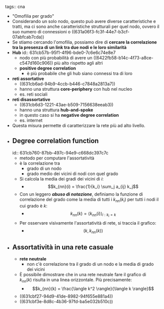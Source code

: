 tags:: cna

- "Omofilia per grado"
- Considerando un solo nodo, questo può avere diverse caratteristiche e tratti, ma ci sono anche caratteristiche strutturali per quel nodo, ovvero il suo numero di connessioni o ((631a06f3-fc3f-44e7-b3cf-07abfcab7cda))
- Se stiamo cercando l'omofilia, possiamo dire di **cercare la correlazione tra la presenza di un link tra due nodi e le loro similarità**
- **Hub**
  id:: 631cb57b-95f1-4f96-bde0-7c6e6c74e8e7
	- nodo con più probabilità di avere un ((6422fb58-b14c-4f73-a8ce-c547d160c906)) più alto rispetto agli altri
	- **positive degree correlation**
		- è più probabile che gli hub siano connessi tra di loro
- **reti assortative**
	- ((631cb6ad-94b9-4ccb-b446-c7848a2813a7))
	- hanno una struttura **core-periphery** con hub nel nucleo
	- es. reti sociali
- **reti disassortative**
	- ((631cb6d3-1221-43ae-b509-7156638eeab3))
	- hanno una struttura **hub-and-spoke**
	- in questo caso si ha **negative degree correlation**
	- es. internet
- Questa misura permette di caratterizzare la rete più ad alto livello.
- ## Degree correlation function
  id:: 631cb760-87bb-497c-94e9-c668dc397c7c
	- metodo per computare l'assortatività
	- è la correlazione tra
		- grado di un nodo
		- grado medio dei vicini di nodi con quel grado
	- Si calcola la media dei gradi dei vicini di $i$:
		- $$k_{nn}(i) = \frac{1}{k_i} \sum_j a_{ij} k_j$$
	- Con un leggero _**abuso di notazione**_, definiamo la funzione di correlazione del grado come la media di tutti i $k_{nn}(k_i)$ per tutti i nodi il cui grado è $k$:
		- $$k_{nn}(k) = \langle k_{nn}(i) \rangle_{i:k_i = k}$$
	- Per osservare visivamente l'assortatività di rete, si traccia il grafico:
		- $$(k, k_{nn}(k))$$
- ## Assortatività in una rete casuale
	- **rete neutrale**
		- non c'è correlazione tra il grado di un nodo e la media di grado dei vicini
	- È possibile dimostrare che in una rete neutrale fare il grafico di $k_{nn}(k)$ risulta in una linea orizzontale. Più precisamente:
		- $$k_{nn}(k) = \frac{\langle k^2 \rangle}{\langle k \rangle}$$
	- ((631cbf27-94d9-41de-8982-94f655e881a4))
	- ((631cbf3e-8d8c-4b36-97fd-ba5e032b510c))